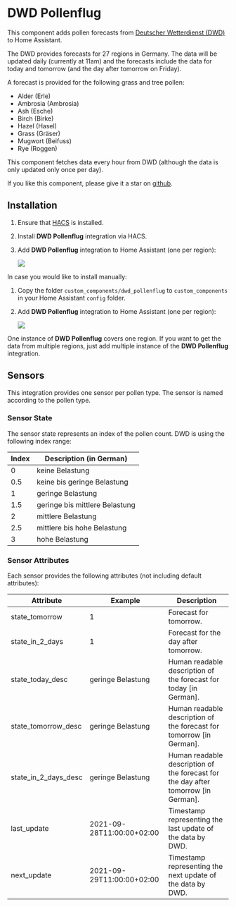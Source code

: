 # DWD Pollenflug

This component adds pollen forecasts from [Deutscher Wetterdienst (DWD)](https://www.dwd.de/DE/leistungen/gefahrenindizespollen/gefahrenindexpollen.html) to Home Assistant.

The DWD provides forecasts for 27 regions in Germany. The data will be updated daily (currently at 11am) and the forecasts include the data for today and tomorrow (and the day after tomorrow on Friday).

A forecast is provided for the following grass and tree pollen:
- Alder (Erle)
- Ambrosia (Ambrosia)
- Ash (Esche)
- Birch (Birke)
- Hazel (Hasel)
- Grass (Gräser)
- Mugwort (Beifuss)
- Rye (Roggen)

This component fetches data every hour from DWD (although the data is only updated only once per day).

If you like this component, please give it a star on [github](https://github.com/mampfes/hacs_dwd_pollenflug).

## Installation

1. Ensure that [HACS](https://hacs.xyz) is installed.
2. Install **DWD Pollenflug** integration via HACS.
3. Add **DWD Pollenflug** integration to Home Assistant (one per region):

   [![](https://my.home-assistant.io/badges/config_flow_start.svg)](https://my.home-assistant.io/redirect/config_flow_start?domain=dwd_pollenflug)

In case you would like to install manually:

1. Copy the folder `custom_components/dwd_pollenflug` to `custom_components` in your Home Assistant `config` folder.
2. Add **DWD Pollenflug** integration to Home Assistant (one per region):

   [![](https://my.home-assistant.io/badges/config_flow_start.svg)](https://my.home-assistant.io/redirect/config_flow_start?domain=dwd_pollenflug)

One instance of **DWD Pollenflug** covers one region. If you want to get the data from multiple regions, just add multiple instance of the **DWD Pollenflug** integration.

## Sensors

This integration provides one sensor per pollen type. The sensor is named according to the pollen type.

### Sensor State

 The sensor state represents an index of the pollen count. DWD is using the following index range:

Index | Description (in German)
------|-----------------------------------
0     | keine Belastung
0.5   | keine bis geringe Belastung
1     | geringe Belastung
1.5   | geringe bis mittlere Belastung
2     | mittlere Belastung
2.5   | mittlere bis hohe Belastung
3     | hohe Belastung


### Sensor Attributes

Each sensor provides the following attributes (not including default attributes):

Attribute           | Example                   | Description
--------------------|---------------------------|-------------------------------------------------------------------------
state_tomorrow      | 1                         | Forecast for tomorrow.
state_in_2_days     | 1                         | Forecast for the day after tomorrow.
state_today_desc    | geringe Belastung         | Human readable description of the forecast for today [in German].
state_tomorrow_desc | geringe Belastung         | Human readable description of the forecast for tomorrow [in German].
state_in_2_days_desc| geringe Belastung         | Human readable description of the forecast for the day after tomorrow [in German].
last_update         | 2021-09-28T11:00:00+02:00 | Timestamp representing the last update of the data by DWD.
next_update         | 2021-09-29T11:00:00+02:00 | Timestamp representing the next update of the data by DWD.